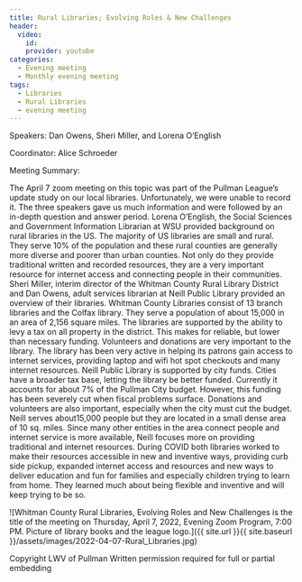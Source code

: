 ```yaml
---
title: Rural Libraries; Evolving Roles & New Challenges
header:
  video:
    id:
    provider: youtube
categories:
  - Evening meeting
  - Monthly evening meeting
tags:
  - Libraries
  - Rural Libraries
  - evening meeting
---
```


Speakers: Dan Owens, Sheri Miller, and Lorena O’English

Coordinator: Alice Schroeder

Meeting Summary:

The April 7 zoom meeting on this topic was part of the Pullman League’s update study on our local libraries.  Unfortunately, we were unable to record it.  The three speakers gave us much information and were followed by an in-depth question and answer period.  Lorena O’English, the Social Sciences and Government Information Librarian at WSU provided background on rural libraries in the US.  The majority of US libraries are small and rural.  They serve 10% of the population and these rural counties are generally more diverse and poorer than urban counties.  Not only do they provide traditional written and recorded resources, they are a very important resource for internet access and connecting people in their communities.  Sheri Miller, interim director of the Whitman County Rural Library District and Dan Owens, adult services librarian at Neill Public Library provided an overview of their libraries.  Whitman County Libraries consist of 13 branch libraries and the Colfax library.  They serve a population of about 15,000 in an area of 2,156 square miles. The libraries are supported by the ability to levy a tax on all property in the district.  This makes for reliable, but lower than necessary funding.  Volunteers and donations are very important to the library.  The library has been very active in helping its patrons gain access to internet services, providing laptop and wifi hot spot checkouts and many internet resources.  Neill Public Library is supported by city funds.  Cities have a broader tax base, letting the library be better funded.  Currently it accounts for about 7% of the Pullman City budget. However, this funding has been severely cut when fiscal problems surface.  Donations and volunteers are also important, especially when the city must cut the budget.  Neill serves about15,000 people but they are located in a small dense area of 10 sq. miles.  Since many other entities in the area connect people and internet service is more available, Neill focuses more on providing traditional and internet resources.  During COVID both libraries worked to make their resources accessible in new and inventive ways, providing curb side pickup, expanded internet access and resources and new ways to deliver education and fun for families and especially children trying to learn from home.  They learned much about being flexible and inventive and will keep trying to be so.

![Whitman County Rural Libraries, Evolving Roles and New Challenges is the title of the meeting on Thursday, April 7, 2022, Evening Zoom Program, 7:00 PM.  Picture of library books and the league logo.]({{ site.url }}{{ site.baseurl }}/assets/images/2022-04-07-Rural_Libraries.jpg)

Copyright LWV of Pullman
Written permission required for full or partial embedding

<!---change the title to whatever you want the post to be titled
change the ID out to the end of the youtube link https://youtu.be/r61ARK4Qv9c -->
